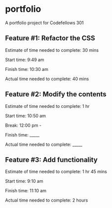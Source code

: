 # portfolio
A portfolio project for Codefellows 301

## Feature #1: Refactor the CSS

Estimate of time needed to complete: 30 mins

Start time: 9:49 am

Finish time: 10:30 am 

Actual time needed to complete: 40 mins


## Feature #2: Modify the contents

Estimate of time needed to complete: 1 hr

Start time: 10:50 am

Break: 12:00 pm - 

Finish time: _____

Actual time needed to complete: _____

## Feature #3: Add functionality

Estimate of time needed to complete: 1 hr 45 mins

Start time: 9:10 am

Finish time: 11:10 am

Actual time needed to complete: 2 hours
